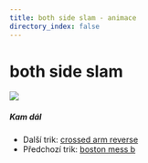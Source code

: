 ```yaml
---
title: both side slam - animace
directory_index: false
---
```


# both side slam

![](/animace/img/both-side-slam.gif)

##### Kam dál

- Další trik: [crossed arm reverse](crossed-arm-reverse.html "Další trik crossed arm reverse")
- Předchozí trik: [boston mess b](boston-mess-b.html "Předchozí trik boston mess b")


